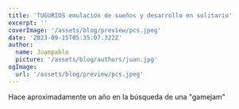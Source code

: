 ```yaml
---
title: 'TUGURIOS emulación de sueños y desarrollo en solitario'
excerpt: ''
coverImage: '/assets/blog/preview/pcs.jpeg'
date: '2023-09-15T05:35:07.322Z'
author:
  name: Juampablo
  picture: '/assets/blog/authors/juan.jpg'
ogImage:
  url: '/assets/blog/preview/pcs.jpeg'
---
```


Hace aproximadamente un año en la búsqueda de una "gamejam"